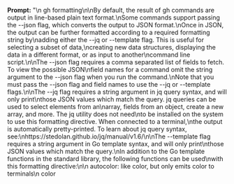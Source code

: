 **Prompt:**
"\n          gh formatting\n\nBy default, the result of gh commands are output in line-based plain text format.\nSome commands support passing the --json flag, which converts the output to JSON format.\nOnce in JSON, the output can be further formatted according to a required formatting string by\nadding either the --jq or --template flag. This is useful for selecting a subset of data,\ncreating new data structures, displaying the data in a different format, or as input to another\ncommand line script.\n\nThe --json flag requires a comma separated list of fields to fetch. To view the possible JSON\nfield names for a command omit the string argument to the --json flag when you run the command.\nNote that you must pass the --json flag and field names to use the --jq or --template flags.\n\nThe --jq flag requires a string argument in jq query syntax, and will only print\nthose JSON values which match the query. jq queries can be used to select elements from an\narray, fields from an object, create a new array, and more. The jq utility does not need\nto be installed on the system to use this formatting directive. When connected to a terminal,\nthe output is automatically pretty-printed. To learn about jq query syntax, see:\nhttps://stedolan.github.io/jq/manual/v1.6/\n\nThe --template flag requires a string argument in Go template syntax, and will only print\nthose JSON values which match the query.\nIn addition to the Go template functions in the standard library, the following functions can be used\nwith this formatting directive:\n\n  autocolor: like color, but only emits color to terminals\n  color <style> <input>: colorize input using https://github.com/mgutz/ansi\n  join <sep> <list>: joins values in the list using a separator\n  pluck <field> <list>: collects values of a field from all items in the input\n  tablerow <fields>...: aligns fields in output vertically as a table\n  tablerender: renders fields added by tablerow in place\n  timeago <time>: renders a timestamp as relative to now\n  timefmt <format> <time>: formats a timestamp using Go's Time.Format function\n  truncate <length> <input>: ensures input fits within length\n  hyperlink <url> <text>: renders a terminal hyperlink\n\n\nTo learn more about Go templates, see: https://golang.org/pkg/text/template/.\n\nExamples\n\n# default output format\n$ gh pr list\nShowing 23 of 23 open pull requests in cli/cli\n\n#123  A helpful contribution          contribution-branch              about 1 day ago\n#124  Improve the docs                docs-branch                      about 2 days ago\n#125  An exciting new feature         feature-branch                   about 2 days ago\n\n\n# adding the --json flag with a list of field names\n$ gh pr list --json number,title,author\n[\n  {\n\t\"author\": {\n\t  \"login\": \"monalisa\"\n\t},\n\t\"number\": 123,\n\t\"title\": \"A helpful contribution\"\n  },\n  {\n\t\"author\": {\n\t  \"login\": \"codercat\"\n\t},\n\t\"number\": 124,\n\t\"title\": \"Improve the docs\"\n  },\n  {\n\t\"author\": {\n\t  \"login\": \"cli-maintainer\"\n\t},\n\t\"number\": 125,\n\t\"title\": \"An exciting new feature\"\n  }\n]\n\n\n# adding the --jq flag and selecting fields from the array\n$ gh pr list --json author --jq '.[].author.login'\nmonalisa\ncodercat\ncli-maintainer\n\n# --jq can be used to implement more complex filtering and output changes:\n$ bin/gh issue list --json number,title,labels --jq \\\n  'map(select((.labels | length) > 0))    # must have labels\n  | map(.labels = (.labels | map(.name))) # show only the label names\n  | .[:3]                                 # select the first 3 results'\n  [\n\t{\n\t  \"labels\": [\n\t\t\"enhancement\",\n\t\t\"needs triage\"\n\t  ],\n\t  \"number\": 123,\n\t  \"title\": \"A helpful contribution\"\n\t},\n\t{\n\t  \"labels\": [\n\t\t\"help wanted\",\n\t\t\"docs\",\n\t\t\"good first issue\"\n\t  ],\n\t  \"number\": 125,\n\t  \"title\": \"Improve the docs\"\n\t},\n\t{\n\t  \"labels\": [\n\t\t\"enhancement\",\n\t  ],\n\t  \"number\": 7221,\n\t  \"title\": \"An exciting new feature\"\n\t}\n  ]\n  \n# using the --template flag with the hyperlink helper\ngh issue list --json title,url --template '{{range .}}{{hyperlink .url .title}}{{\"\\n\"}}{{end}}'\n\n\n# adding the --template flag and modifying the display format\n$ gh pr list --json number,title,headRefName,updatedAt --template \\\n\t'{{range .}}{{tablerow (printf \"#%v\" .number | autocolor \"green\") .title .headRefName (timeago .updatedAt)}}{{end}}'\n\n#123  A helpful contribution      contribution-branch       about 1 day ago\n#124  Improve the docs            docs-branch               about 2 days ago\n#125  An exciting new feature     feature-branch            about 2 days ago\n\n\n# a more complex example with the --template flag which formats a pull request using multiple tables with headers:\n$ gh pr view 3519 --json number,title,body,reviews,assignees --template \\\n'{{printf \"#%v\" .number}} {{.title}}\n\n{{.body}}\n\n{{tablerow \"ASSIGNEE\" \"NAME\"}}{{range .assignees}}{{tablerow .login .name}}{{end}}{{tablerender}}\n{{tablerow \"REVIEWER\" \"STATE\" \"COMMENT\"}}{{range .reviews}}{{tablerow .author.login .state .body}}{{end}}\n'\n\n#3519 Add table and helper template functions\n\nResolves #3488\n\nASSIGNEE  NAME\nmislav    Mislav Marohni\u0107\n\n\nREVIEWER  STATE              COMMENT\nmislav    COMMENTED          This is going along great! Thanks for working on this \u2764\ufe0f\n\nSee also\n\n\n  gh\n\n\n          \n\n\n\n\n\n\n\n\n\n\n\n\n\n\n        "
 Reduce number of words and format with github markdown 

**Response:**
**gh formatting**

By default, the result of gh commands are output in line-based plain text format. Some commands support passing the `--json` flag, which converts the output to JSON format. Once in JSON, the output can be further formatted according to a required formatting string by adding either the `--jq` or `--template` flag. This is useful for selecting a subset of data, creating new data structures, displaying the data in a different format, or as input to another command line script.

The `--json` flag requires a comma separated list of fields to fetch. To view the possible JSON field names for a command omit the string argument to the `--json` flag when you run the command. Note that you must pass the `--json` flag and field names to use the `--jq` or `--template` flags.

The `--jq` flag requires a string argument in jq query syntax, and will only print those JSON values which match the query. jq queries can be used to select elements from an array, fields from an object, create a new array, and more. The jq utility does not need to be installed on the system to use this formatting directive. When connected to a terminal, the output is automatically pretty-printed. To learn about jq query syntax, see: [https://stedolan.github.io/jq/manual/v1.6/](https://stedolan.github.io/jq/manual/v1.6/)

The `--template` flag requires a string argument in Go template syntax, and will only print those JSON values which match the query. In addition to the Go template functions in the standard library, the following functions can be used with this formatting directive:

- `autocolor`: like color, but only emits color to terminals
- `color <style> <input>`: colorize input using [https://github.com/mgutz/ansi](https://github.com/mgutz/ansi)
- `join <sep> <list>`: joins values in the list using a separator
- `pluck <field> <list>`: collects values of a field from all items in the input
- `tablerow <fields>...`: aligns fields in output vertically as a table
- `tablerender`: renders fields added by tablerow in place
- `timeago <time>`: renders a timestamp as relative to now
- `timefmt <format> <time>`: formats a timestamp using Go's Time.Format function
- `truncate <length> <input>`: ensures input fits within length
- `hyperlink <url> <text>`: renders a terminal hyperlink

To learn more about Go templates, see: [https://golang.org/pkg/text/template/](https://golang.org/pkg/text/template/).

Examples

Default output format:

```
$ gh pr list
Showing 23 of 23 open pull requests in cli/cli

#123  A helpful contribution          contribution-branch              about 1 day ago
#124  Improve the docs                docs-branch                      about 2 days ago
#125  An exciting new feature         feature-branch                   about 2 days ago
```

Adding the `--json` flag with a list of field names:

```
$ gh pr list --json number,title,author
[
  {
    "author": {
      "login": "monalisa"
    },
    "number": 123,
    "title": "A helpful contribution"
  },
  {
    "author": {
      "login": "codercat"
    },
    "number": 124,
    "title": "Improve the docs"
  },
  {
    "author": {
      "login": "cli-maintainer"
    },
    "number": 125,
    "title": "An exciting new feature"
  }
]
```

Adding the `--jq` flag and selecting fields from the array:

```
$ gh pr list --json author --jq '.[].author.login'
monalisa
codercat
cli-maintainer
```

`--jq` can be used to implement more complex filtering and output changes:

```
$ bin/gh issue list --json number,title,labels --jq \
  'map(select((.labels | length) > 0))    # must have labels
  | map(.labels = (.labels | map(.name))) # show only the label names
  | .[:3]                                 # select the first 3 results'
[
  {
    "labels": [
      "enhancement",
      "needs triage"
    ],
    "number": 123,
    "title": "A helpful contribution"
  },
  {
    "labels": [
      "help wanted",
      "docs",
      "good first issue"
    ],
    "number": 125,
    "title": "Improve the docs"
  },
  {
    "labels": [
      "enhancement",
    ],
    "number": 7221,
    "title": "An exciting new feature"
  }
]
```

Using the `--template` flag with the `hyperlink` helper:

```
gh issue list --json title,url --template '{{range .}}{{hyperlink .url .title}}{{"\n"}}{{end}}'
```

Adding the `--template` flag and modifying the display format:

```
$ gh pr list --json number,title,headRefName,updatedAt --template \
    '{{range .}}{{tablerow (printf "#%v" .number | autocolor "green") .title .headRefName (timeago .updatedAt)}}{{end}}'
#123  A helpful contribution      contribution-branch       about 1 day ago
#124  Improve the docs            docs-branch               about 2 days ago
#125  An exciting new feature     feature-branch            about 2 days ago
```

A more complex example with the `--template` flag which formats a pull request using multiple tables with headers:

```
$ gh pr view 3519 --json number,title,body,reviews,assignees --template \
'{{printf "#%v" .number}} {{.title}}

{{.body}}

{{tablerow "ASSIGNEE" "NAME"}}{{range .assignees}}{{tablerow .login .name}}{{end}}{{tablerender}}
{{tablerow "REVIEWER" "STATE" "COMMENT"}}{{range .reviews}}{{tablerow .author.login .state .body}}{{end}}
'
#3519 Add table and helper template functions

Resolves #3488

ASSIGNEE  NAME
mislav    Mislav Marohni\u0107


REVIEWER  STATE              COMMENT
mislav    COMMENTED          This is going along great! Thanks for working on this \u2764\ufe0f

See also

gh
```

<details><summary>Metadata</summary>

- Duration: 210202 ms
- Datetime: 2023-11-04T16:59:06.296083
- Model: gpt-3.5-turbo-0613

</details>

**Options:**
```json
{"temperature": 0.0}
```

